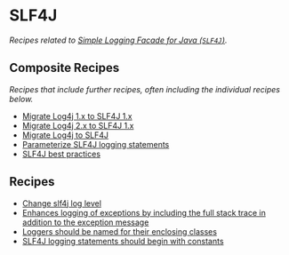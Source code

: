 # SLF4J

_Recipes related to [Simple Logging Facade for Java (`SLF4J`)](http://www.slf4j.org/)._

## Composite Recipes

_Recipes that include further recipes, often including the individual recipes below._

* [Migrate Log4j 1.x to SLF4J 1.x](./log4j1toslf4j1.md)
* [Migrate Log4j 2.x to SLF4J 1.x](./log4j2toslf4j1.md)
* [Migrate Log4j to SLF4J](./log4jtoslf4j.md)
* [Parameterize SLF4J logging statements](./parameterizedlogging.md)
* [SLF4J best practices](./slf4jbestpractices.md)

## Recipes

* [Change slf4j log level](./changeloglevel.md)
* [Enhances logging of exceptions by including the full stack trace in addition to the exception message](./completeexceptionlogging.md)
* [Loggers should be named for their enclosing classes](./loggersnamedforenclosingclass.md)
* [SLF4J logging statements should begin with constants](./slf4jlogshouldbeconstant.md)


